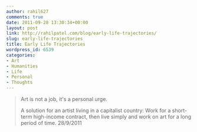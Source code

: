 ```yaml
---
author: rahil627
comments: true
date: 2011-09-28 13:30:34+00:00
layout: post
link: http://rahilpatel.com/blog/early-life-trajectories/
slug: early-life-trajectories
title: Early Life Trajectories
wordpress_id: 6539
categories:
- Art
- Humanities
- Life
- Personal
- Thoughts
---
```


<blockquote>Art is not a job, it's a personal urge.

A solution for an artist living in a capitalist country: Work for a short-term high-income contract, then live simply and work on art for a long period of time.
28/9/2011</blockquote>


</blockquote>
